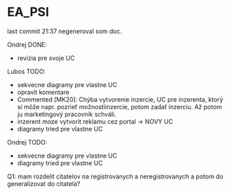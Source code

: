# EA_PSI

last commit 21:37 negeneroval som doc.

Ondrej DONE:
- revizia pre svoje UC


Lubos TODO:
- sekvecne diagramy pre vlastne UC
- opravit komentare
- Commented [MK20]: Chýba vytvorenie inzercie, UC pre inzerenta, ktorý si môže napr. pozrieť možnostiinzercie, potom zadať inzerciu. Až potom ju
marketingový pracovník schváli. 
- inzerent moze vytvorit reklamu cez portal -> NOVY UC
- diagramy tried pre vlastne UC

Ondrej TODO:
- sekvecne diagramy pre vlastne UC
- diagramy tried pre vlastne UC


Q1: mam rozdelit citatelov na registrovanych a neregistrovanych a potom do generalizovat do citatela?
